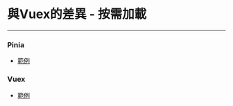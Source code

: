 <h1>與Vuex的差異 - 按需加載</h1>
<hr>
<div class="flex h-full">
  <div class="p-1 flex-1">
    <h3>Pinia</h3>
    <ul class="flex-initial">
       <li>
        <a 
          target="_blank" 
          href="https://codesandbox.io/p/devbox/pinia-update-state-inside-component-q86y8l"
        >
          範例
        </a>
       </li>
    </ul>
  </div>
  <div class="h-full w-[1px] bg-gray-2 gray-100 m-2 bg-black"></div>
  <div class="p-1 flex-1">
    <h3>Vuex</h3>
        <ul class="flex-initial">
          <li>
              <a 
                target="_blank" 
                href="https://codesandbox.io/p/devbox/vuex-lazy-load-67mr3x"
              >
                範例
              </a>
          </li>
    </ul>
  </div>
</div>

